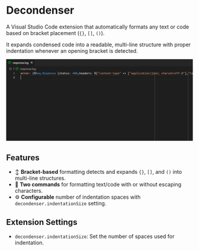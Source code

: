 # Decondenser

A Visual Studio Code extension that automatically formats any text or code based on bracket placement (`{}`, `[]`, `()`).

It expands condensed code into a readable, multi-line structure with proper indentation whenever an opening bracket is detected.

![Decondenser](assets/demo.gif)

## Features

- ↕️ **Bracket-based** formatting detects and expands `{}`, `[]`, and `()` into multi-line structures.
- 🔎 **Two commands** for formatting text/code with or without escaping characters.
- ⚙️ **Configurable** number of indentation spaces with `decondenser.indentationSize` setting.

## Extension Settings

- `decondenser.indentationSize`: Set the number of spaces used for indentation.
